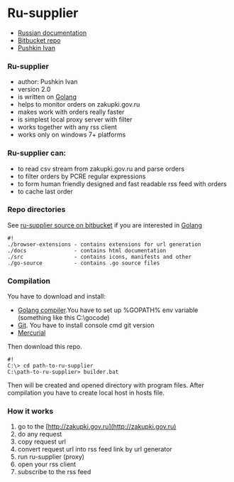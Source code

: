 # Ru-supplier #

* [Russian documentation](docs/index.html)
* [Bitbucket repo](https://bitbucket.org/pushkin_ivan/ru-supplier)
* [Pushkin Ivan](mailto://pushkin13@bk.ru)

### Ru-supplier ###

* author: Pushkin Ivan
* version 2.0
* is written on [Golang](http://golang.org)
* helps to monitor orders on zakupki.gov.ru
* makes work with orders really faster
* is simplest local proxy server with filter
* works together with any rss client
* works only on windows 7+ platforms

### Ru-supplier can: ###

* to read csv stream from zakupki.gov.ru and parse orders
* to filter orders by PCRE regular expressions
* to form human friendly designed and fast readable rss feed with orders
* to cache last order

### Repo directories ###
See [ru-supplier source on bitbucket](https://bitbucket.org/pushkin_ivan/ru-supplier) if you are interested in [Golang](http://golang.org)

```
#!
./browser-extensions - contains extensions for url generation
./docs               - contains html documentation
./src                - contains icons, manifests and other
./go-source          - contains .go source files
```

### Compilation ###

You have to download and install:
* [Golang compiler](http://golang.org/doc/install).You have to set up %GOPATH% env variable (something like this C:\gocode)
* [Git](http://git-scm.com/downloads). You have to install console cmd git version
* [Mercurial](http://mercurial.selenic.com/wiki/Download)

Then download this repo.

```
#!
C:\> cd path-to-ru-supplier
C:\path-to-ru-supplier> builder.bat
```
Then will be created and opened directory with program files.
After compilation you have to create local host in hosts file.

### How it works ###
1. go to the [http://zakupki.gov.ru](http://zakupki.gov.ru)
2. do any request
3. copy request url
4. convert request url into rss feed link by url generator
5. run ru-supplier (proxy)
6. open your rss client
7. subscribe to the rss feed
